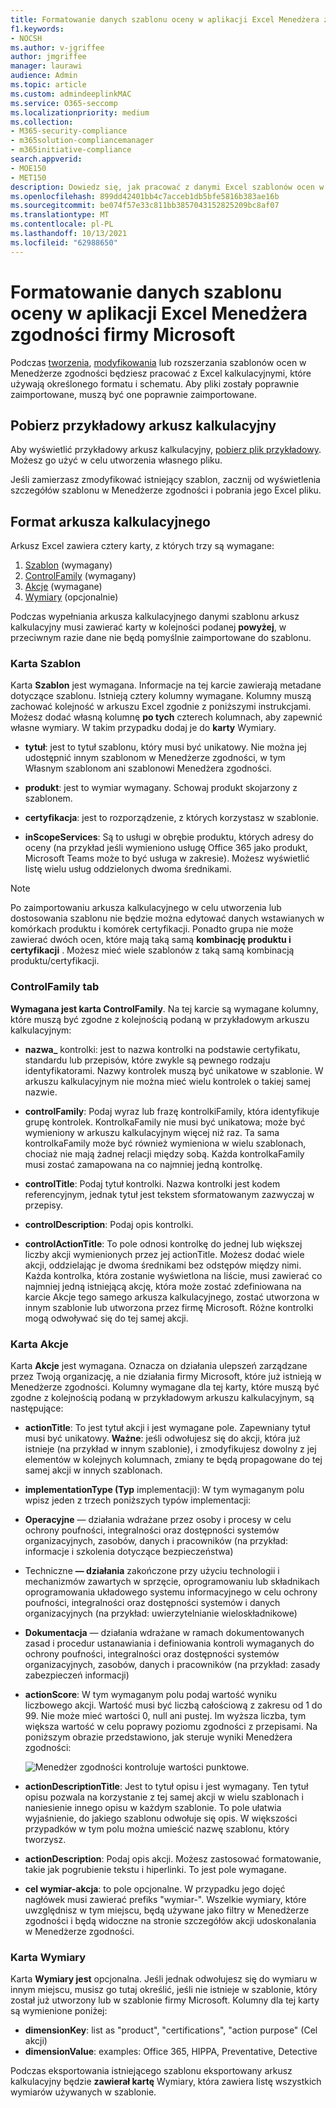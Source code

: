 ```yaml
---
title: Formatowanie danych szablonu oceny w aplikacji Excel Menedżera zgodności firmy Microsoft
f1.keywords:
- NOCSH
ms.author: v-jgriffee
author: jmgriffee
manager: laurawi
audience: Admin
ms.topic: article
ms.custom: admindeeplinkMAC
ms.service: O365-seccomp
ms.localizationpriority: medium
ms.collection:
- M365-security-compliance
- m365solution-compliancemanager
- m365initiative-compliance
search.appverid:
- MOE150
- MET150
description: Dowiedz się, jak pracować z danymi Excel szablonów ocen w menedżerze zgodności firmy Microsoft.
ms.openlocfilehash: 899dd42401bb4c7acceb1db5bfe5816b383ae16b
ms.sourcegitcommit: be074f57e33c811bb3857043152825209bc8af07
ms.translationtype: MT
ms.contentlocale: pl-PL
ms.lasthandoff: 10/13/2021
ms.locfileid: "62988650"
---
```

# <a name="format-assessment-template-data-in-excel-for-microsoft-compliance-manager"></a>Formatowanie danych szablonu oceny w aplikacji Excel Menedżera zgodności firmy Microsoft

Podczas [tworzenia](compliance-manager-templates-create.md), [modyfikowania](compliance-manager-templates-modify.md) lub rozszerzania szablonów ocen w Menedżerze zgodności będziesz pracować z Excel kalkulacyjnymi, które używają określonego formatu i schematu.[](compliance-manager-templates-extend.md) Aby pliki zostały poprawnie zaimportowane, muszą być one poprawnie zaimportowane.

## <a name="download-example-spreadsheet"></a>Pobierz przykładowy arkusz kalkulacyjny

Aby wyświetlić przykładowy arkusz kalkulacyjny, [pobierz plik przykładowy](https://go.microsoft.com/fwlink/?linkid=2124865). Możesz go użyć w celu utworzenia własnego pliku.

Jeśli zamierzasz zmodyfikować istniejący szablon, zacznij od wyświetlenia szczegółów szablonu w Menedżerze zgodności i pobrania jego Excel pliku.

## <a name="spreadsheet-format"></a>Format arkusza kalkulacyjnego

Arkusz Excel zawiera cztery karty, z których trzy są wymagane:

1. [Szablon](#template-tab) (wymagany)
2. [ControlFamily](#controlfamily-tab) (wymagany)
3. [Akcje](#actions-tab) (wymagane)
4. [Wymiary](#dimensions-tab) (opcjonalnie)

Podczas wypełniania arkusza kalkulacyjnego danymi szablonu arkusz kalkulacyjny musi zawierać karty w kolejności podanej **powyżej**, w przeciwnym razie dane nie będą pomyślnie zaimportowane do szablonu.

### <a name="template-tab"></a>Karta Szablon

Karta **Szablon** jest wymagana. Informacje na tej karcie zawierają metadane dotyczące szablonu. Istnieją cztery kolumny wymagane. Kolumny muszą zachować kolejność w arkuszu Excel zgodnie z poniższymi instrukcjami. Możesz dodać własną kolumnę **po tych** czterech kolumnach, aby zapewnić własne wymiary. W takim przypadku dodaj je do **karty** Wymiary.

- **tytuł**: jest to tytuł szablonu, który musi być unikatowy. Nie można jej udostępnić innym szablonom w Menedżerze zgodności, w tym Własnym szablonom ani szablonowi Menedżera zgodności.

- **produkt**: jest to wymiar wymagany. Schowaj produkt skojarzony z szablonem.

- **certyfikacja**: jest to rozporządzenie, z których korzystasz w szablonie.

- **inScopeServices**: Są to usługi w obrębie produktu, których adresy do oceny (na przykład jeśli wymieniono usługę Office 365 jako produkt, Microsoft Teams może to być usługa w zakresie). Możesz wyświetlić listę wielu usług oddzielonych dwoma średnikami.

> [!NOTE]
> Po zaimportowaniu arkusza kalkulacyjnego  w celu  utworzenia lub dostosowania szablonu nie będzie można edytować danych wstawianych w komórkach produktu i komórek certyfikacji. Ponadto grupa nie może zawierać dwóch ocen, które mają taką samą **kombinację produktu i certyfikacji** . Możesz mieć wiele szablonów z taką samą kombinacją produktu/certyfikacji.

### <a name="controlfamily-tab"></a>ControlFamily tab

**Wymagana jest karta ControlFamily**.  Na tej karcie są wymagane kolumny, które muszą być zgodne z kolejnością podaną w przykładowym arkuszu kalkulacyjnym:

- **nazwa_** kontrolki: jest to nazwa kontrolki na podstawie certyfikatu, standardu lub przepisów, które zwykle są pewnego rodzaju identyfikatorami. Nazwy kontrolek muszą być unikatowe w szablonie. W arkuszu kalkulacyjnym nie można mieć wielu kontrolek o takiej samej nazwie.

- **controlFamily**: Podaj wyraz lub frazę kontrolkiFamily, która identyfikuje grupę kontrolek. KontrolkaFamily nie musi być unikatowa; może być wymieniony w arkuszu kalkulacyjnym więcej niż raz. Ta sama kontrolkaFamily może być również wymieniona w wielu szablonach, chociaż nie mają żadnej relacji między sobą. Każda kontrolkaFamily musi zostać zamapowana na co najmniej jedną kontrolkę.

- **controlTitle**: Podaj tytuł kontrolki. Nazwa kontrolki jest kodem referencyjnym, jednak tytuł jest tekstem sformatowanym zazwyczaj w przepisy.

- **controlDescription**: Podaj opis kontrolki.

- **controlActionTitle**: To pole odnosi kontrolkę do jednej lub większej liczby akcji wymienionych przez jej actionTitle. Możesz dodać wiele akcji, oddzielając je dwoma średnikami bez odstępów między nimi. Każda kontrolka, która zostanie wyświetlona na liście, musi zawierać co najmniej jedną istniejącą akcję,  która może zostać zdefiniowana na karcie Akcje tego samego arkusza kalkulacyjnego, zostać utworzona w innym szablonie lub utworzona przez firmę Microsoft. Różne kontrolki mogą odwoływać się do tej samej akcji.

### <a name="actions-tab"></a>Karta Akcje

Karta **Akcje** jest wymagana.  Oznacza on działania ulepszeń zarządzane przez Twoją organizację, a nie działania firmy Microsoft, które już istnieją w Menedżerze zgodności. Kolumny wymagane dla tej karty, które muszą być zgodne z kolejnością podaną w przykładowym arkuszu kalkulacyjnym, są następujące:

- **actionTitle**: To jest tytuł akcji i jest wymagane pole. Zapewniany tytuł musi być unikatowy. **Ważne**: jeśli odwołujesz się do akcji, która już istnieje (na przykład w innym szablonie), i zmodyfikujesz dowolny z jej elementów w kolejnych kolumnach, zmiany te będą propagowane do tej samej akcji w innych szablonach.

- **implementationType (Typ** implementacji): W tym wymaganym polu wpisz jeden z trzech poniższych typów implementacji:
- **Operacyjne** — działania wdrażane przez osoby i procesy w celu ochrony poufności, integralności oraz dostępności systemów organizacyjnych, zasobów, danych i pracowników (na przykład: informacje i szkolenia dotyczące bezpieczeństwa)
- Techniczne **— działania** zakończone przy użyciu technologii i mechanizmów zawartych w sprzęcie, oprogramowaniu lub składnikach oprogramowania układowego systemu informacyjnego w celu ochrony poufności, integralności oraz dostępności systemów i danych organizacyjnych (na przykład: uwierzytelnianie wieloskładnikowe)
- **Dokumentacja** — działania wdrażane w ramach dokumentowanych zasad i procedur ustanawiania i definiowania kontroli wymaganych do ochrony poufności, integralności oraz dostępności systemów organizacyjnych, zasobów, danych i pracowników (na przykład: zasady zabezpieczeń informacji)

- **actionScore**: W tym wymaganym polu podaj wartość wyniku liczbowego akcji. Wartość musi być liczbą całościową z zakresu od 1 do 99. Nie może mieć wartości 0, null ani pustej. Im wyższa liczba, tym większa wartość w celu poprawy poziomu zgodności z przepisami. Na poniższym obrazie przedstawiono, jak steruje wyniki Menedżera zgodności:

  ![Menedżer zgodności kontroluje wartości punktowe.](../media/compliance-score-action-scoring.png "Menedżer zgodności kontroluje wartości punktowe")

- **actionDescriptionTitle**: Jest to tytuł opisu i jest wymagany. Ten tytuł opisu pozwala na korzystanie z tej samej akcji w wielu szablonach i naniesienie innego opisu w każdym szablonie.  To pole ułatwia wyjaśnienie, do jakiego szablonu odwołuje się opis. W większości przypadków w tym polu można umieścić nazwę szablonu, który tworzysz.

- **actionDescription**: Podaj opis akcji. Możesz zastosować formatowanie, takie jak pogrubienie tekstu i hiperlinki. To jest pole wymagane.

- **cel wymiar-akcja**: to pole opcjonalne. W przypadku jego dojęć nagłówek musi zawierać prefiks "wymiar-". Wszelkie wymiary, które uwzględnisz w tym miejscu, będą używane jako filtry w Menedżerze zgodności i będą widoczne na stronie szczegółów akcji udoskonalania w Menedżerze zgodności.

### <a name="dimensions-tab"></a>Karta Wymiary

Karta **Wymiary jest** opcjonalna. Jeśli jednak odwołujesz się do wymiaru w innym miejscu, musisz go tutaj określić, jeśli nie istnieje w szablonie, który został już utworzony lub w szablonie firmy Microsoft. Kolumny dla tej karty są wymienione poniżej:

- **dimensionKey**: list as "product", "certifications", "action purpose" (Cel akcji)
- **dimensionValue**: examples: Office 365, HIPPA, Preventative, Detective

Podczas eksportowania istniejącego szablonu eksportowany arkusz kalkulacyjny będzie **zawierał kartę** Wymiary, która zawiera listę wszystkich wymiarów używanych w szablonie.
